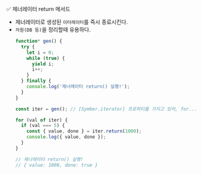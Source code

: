 ✅ 제너레이터 return 메서드
* 제너레이터로 생성된 `이터레이터`를 즉시 종료시킨다.
* `자원(DB 등)`을 정리할때 유용하다.
  ```javascript
  function* gen() {
    try {
      let i = 0;
      while (true) {
        yield i;
        i++;
      }
    } finally {
      console.log('제너레이터 return() 실행!');
    }
  }

  const iter = gen(); // [Symber.iterator] 프로퍼티를 가지고 있어, for... of로 순회가능하다.

  for (val of iter) {
    if (val === 5) {
      const { value, done } = iter.return(1000);
      console.log({ value, done });
    }
  }

  // 제너레이터 return() 실행!
  // { value: 1000, done: true }
  ```